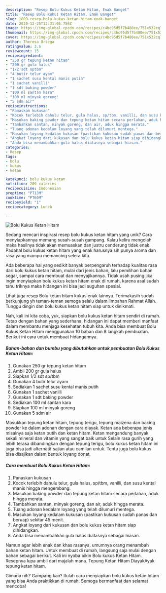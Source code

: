 ```yaml
---
description: "Resep Bolu Kukus Ketan Hitam, Enak Banget"
title: "Resep Bolu Kukus Ketan Hitam, Enak Banget"
slug: 1809-resep-bolu-kukus-ketan-hitam-enak-banget
date: 2020-12-25T12:31:05.756Z
image: https://img-global.cpcdn.com/recipes/c4bc95d5f7b480ee/751x532cq70/bolu-kukus-ketan-hitam-foto-resep-utama.jpg
thumbnail: https://img-global.cpcdn.com/recipes/c4bc95d5f7b480ee/751x532cq70/bolu-kukus-ketan-hitam-foto-resep-utama.jpg
cover: https://img-global.cpcdn.com/recipes/c4bc95d5f7b480ee/751x532cq70/bolu-kukus-ketan-hitam-foto-resep-utama.jpg
author: Theresa Ortega
ratingvalue: 3.6
reviewcount: 15
recipeingredient:
- "250 gr tepung ketan hitam"
- "200 gr gula halus"
- "1/2 sdt sptbm"
- "4 butir telur ayam"
- "1 sachet susu kental manis putih"
- "1 sachet vanilli"
- "1 sdt baking powder"
- "100 ml santan kara"
- "100 ml minyak goreng"
- "5 sdm air"
recipeinstructions:
- "Panaskan kukusan"
- "Kocok terlebih dahulu telur, gula halus, sp/tbm, vanilli, dan susu kental manis hingga mengembang."
- "Masukan baking powder dan tepung ketan hitam secara perlahan, aduk hingga merata."
- "Tambahkan santan, minyak goreng, dan air, aduk hingga merata."
- "Tuang adonan kedalam loyang yang telah dilumuri mentega."
- "Masukan loyang kedalam kukusan (pastikan kukusan sudah panas dan beruap) sekitar 45 menit."
- "Angkat loyang dari kukusan dan bolu kukus ketan hitam siap dihidangkan."
- "Anda bisa menambahkan gula halus diatasnya sebagai hiasan."
categories:
- Resep
tags:
- bolu
- kukus
- ketan

katakunci: bolu kukus ketan 
nutrition: 209 calories
recipecuisine: Indonesian
preptime: "PT13M"
cooktime: "PT60M"
recipeyield: "1"
recipecategory: Lunch

---
```



![Bolu Kukus Ketan Hitam](https://img-global.cpcdn.com/recipes/c4bc95d5f7b480ee/751x532cq70/bolu-kukus-ketan-hitam-foto-resep-utama.jpg)

Sedang mencari inspirasi resep bolu kukus ketan hitam yang unik? Cara menyiapkannya memang susah-susah gampang. Kalau keliru mengolah maka hasilnya tidak akan memuaskan dan justru cenderung tidak enak. Padahal bolu kukus ketan hitam yang enak harusnya sih punya aroma dan rasa yang mampu memancing selera kita.

Ada beberapa hal yang sedikit banyak berpengaruh terhadap kualitas rasa dari bolu kukus ketan hitam, mulai dari jenis bahan, lalu pemilihan bahan segar, sampai cara membuat dan menyajikannya. Tidak usah pusing jika ingin menyiapkan bolu kukus ketan hitam enak di rumah, karena asal sudah tahu triknya maka hidangan ini bisa jadi suguhan spesial.

Lihat juga resep Bolu ketan hitam kukus enak lainnya. Terimakasih sudah berkunjung yh teman-teman semoga selalu dalam limpahan Rahmat Allah. Tunggu dingin dan bolu kukus ketan hitam siap untuk dinikmati.


Nah, kali ini kita coba, yuk, siapkan bolu kukus ketan hitam sendiri di rumah. Tetap dengan bahan yang sederhana, hidangan ini dapat memberi manfaat dalam membantu menjaga kesehatan tubuh kita. Anda bisa membuat Bolu Kukus Ketan Hitam menggunakan 10 bahan dan 8 langkah pembuatan. Berikut ini cara untuk membuat hidangannya.

<!--inarticleads1-->

##### Bahan-bahan dan bumbu yang dibutuhkan untuk pembuatan Bolu Kukus Ketan Hitam:

1. Gunakan 250 gr tepung ketan hitam
1. Ambil 200 gr gula halus
1. Siapkan 1/2 sdt sp/tbm
1. Gunakan 4 butir telur ayam
1. Sediakan 1 sachet susu kental manis putih
1. Gunakan 1 sachet vanilli
1. Gunakan 1 sdt baking powder
1. Sediakan 100 ml santan kara
1. Siapkan 100 ml minyak goreng
1. Gunakan 5 sdm air


Masukkan tepung ketan hitam, tepung terigu, tepung maizena dan baking powder ke dalam adonan dengan cara diayak. Ketan ada beberapa jenis misalnya saja ketan putih dan ketan hitam. Ketan mengandung banyak sekali mineral dan vitamin yang sangat baik untuk Selain rasa gurih yang lebih terasa dibandingkan dengan tepung terigu, bolu kukus ketan hitam ini juga bisa jadi alternatif sajian atau camilan untuk. Tentu juga bolu kukus bisa disajikan dalam bentuk loyang donat. 

<!--inarticleads2-->

##### Cara membuat Bolu Kukus Ketan Hitam:

1. Panaskan kukusan
1. Kocok terlebih dahulu telur, gula halus, sp/tbm, vanilli, dan susu kental manis hingga mengembang.
1. Masukan baking powder dan tepung ketan hitam secara perlahan, aduk hingga merata.
1. Tambahkan santan, minyak goreng, dan air, aduk hingga merata.
1. Tuang adonan kedalam loyang yang telah dilumuri mentega.
1. Masukan loyang kedalam kukusan (pastikan kukusan sudah panas dan beruap) sekitar 45 menit.
1. Angkat loyang dari kukusan dan bolu kukus ketan hitam siap dihidangkan.
1. Anda bisa menambahkan gula halus diatasnya sebagai hiasan.


Namun agar lebih enak dan khas rasanya, umumnya orang menambah bahan ketan hitam. Untuk membuat di rumah, langsung saja mulai dengan bahan sebagai berikut. Kali ini nyoba bikin Bolu kukus Ketan Hitam. Resepnya lupa ambil dari majalah mana. Tepung Ketan Hitam DiayakAyak tepung ketan hitam. 

Gimana nih? Gampang kan? Itulah cara menyiapkan bolu kukus ketan hitam yang bisa Anda praktikkan di rumah. Semoga bermanfaat dan selamat mencoba!
